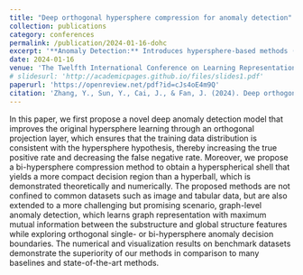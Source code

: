 ```yaml
---
title: "Deep orthogonal hypersphere compression for anomaly detection"
collection: publications
category: conferences
permalink: /publication/2024-01-16-dohc
excerpt: '**Anomaly Detection:** Introduces hypersphere-based methods (DOHSC, DO2HSC) for anomaly detection, including graph-level cases, offering compact decision regions and improved accuracy.'
date: 2024-01-16
venue: 'The Twelfth International Conference on Learning Representations (Spotlight)'
# slidesurl: 'http://academicpages.github.io/files/slides1.pdf'
paperurl: 'https://openreview.net/pdf?id=cJs4oE4m9Q'
citation: 'Zhang, Y., Sun, Y., Cai, J., & Fan, J. (2024). Deep orthogonal hypersphere compression for anomaly detection. In The Twelfth International Conference on Learning Representations.'
---
```


In this paper, we first propose a novel deep anomaly detection model that improves the original hypersphere learning through an orthogonal projection layer, which ensures that the training data distribution is consistent with the hypersphere hypothesis, thereby increasing the true positive rate and decreasing the false negative rate. Moreover, we propose a bi-hypersphere compression method to obtain a hyperspherical shell that yields a more compact decision region than a hyperball, which is demonstrated theoretically and numerically. The proposed methods are not confined to common datasets such as image and tabular data, but are also extended to a more challenging but promising scenario, graph-level anomaly detection, which learns graph representation with maximum mutual information between the substructure and global structure features while exploring orthogonal single- or bi-hypersphere anomaly decision boundaries. The numerical and visualization results on benchmark datasets demonstrate the superiority of our methods in comparison to many baselines and state-of-the-art methods.